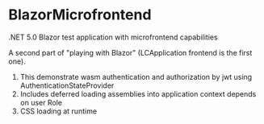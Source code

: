 # BlazorMicrofrontend
.NET 5.0 Blazor test application with microfrontend capabilities

A second part of "playing with Blazor" (LCApplication frontend is the first one).

1. This demonstrate wasm authentication and authorization by jwt using AuthenticationStateProvider
2. Includes deferred loading assemblies into application context depends on user Role
3. CSS loading at runtime
